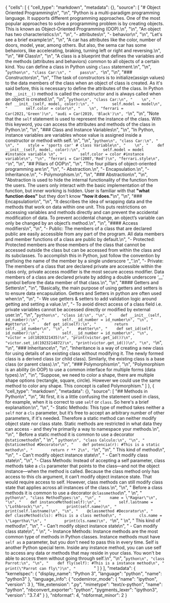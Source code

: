 {
 "cells": [
  {
   "cell_type": "markdown",
   "metadata": {},
   "source": [
    "# Object Oriented Programming\n",
    "\n",
    "Python is a multi-paradigm programming language. It supports different programming approaches. One of the most popular approaches to solve a programming problem is by creating objects. This is known as Object-Oriented Programming (OOP).\n",
    "\n",
    "An object has two characteristics:\n",
    "\n",
    "- attributes\n",
    "- behavior\n",
    "\n",
    "Let's see a brief example:\n",
    "\n",
    "A car has attributes like the color, number of doors, model, year, among others. But also, the sema car has some behaviors, like accelerating, braking, turning left or right and reversing.\n",
    "\n",
    "## Class\n",
    "\n",
    "A class is a blueprint that defines the variables and the methods (attributes and behaviors) common to all objects of a certain kind. You can define a class in Python using ```class``` statement.\n",
    "\n",
    "```python\n",
    "class Car:\n",
    "    pass\n",
    "```\n",
    "\n",
    "### Constructors\n",
    "\n",
    "The task of constructors is to initialize(assign values) to the data members of the class when an object of class is created. As it's said before, this is necessary to define the attributes of the class. In Python the ```__init__()``` method is called the constructor and is always called when an object is created.\n",
    "\n",
    "```python\n",
    "class Car:\n",
    "    \n",
    "    def __init__(self, model, color):\n",
    "        self.model = model\n",
    "        self.color = color\n",
    "    \n",
    "ferrari = Car(2021,'Green')\n",
    "audi = Car(2019, 'Black')\n",
    "```\n",
    "\n",
    "Note that the ```self``` statement is used to represent the instance of the class. With this keyword, you can access the attributes and methods of the class in Python.\n",
    "\n",
    "### Class and Instance Variables\n",
    "\n",
    "In Python, instance variables are variables whose value is assigned inside a constructor or method with self. \n",
    "\n",
    "```python\n",
    "class Car:\n",
    "    \n",
    "    style = 'sports car' # class Variable\n",
    "    \n",
    "    def __init__(self, model, color):\n",
    "        self.model = model #instance variable \n",
    "        self.color = color #instance variable\n",
    "\n",
    "ferrari = Car(2007,'Red')\n",
    "ferrari.style\n",
    "```\n",
    "\n",
    "## Pillars of OOP\n",
    "\n",
    "The four pillars of object-oriented programming are:\n",
    "\n",
    "- Abstraction.\n",
    "- Encapsulation.\n",
    "- Inheritance.\n",
    "- Polymorphism.\n",
    "\n",
    "### Abstraction\n",
    "\n",
    "Abstraction is used to hide the internal functionality of the function from the users. The users only interact with the basic implementation of the function, but inner working is hidden. User is familiar with that **\"what function does\"** but they don't know **\"how it does.\"**\n",
    "\n",
    "### Encapsulation\n",
    "\n",
    "It describes the idea of wrapping data and the methods that work on data within one unit. This puts restrictions on accessing variables and methods directly and can prevent the accidental modification of data. To prevent accidental change, an object’s variable can only be changed by an object’s method.\n",
    "\n",
    "#### Access modifiers\n",
    "\n",
    "- Public: The members of a class that are declared public are easily accessible from any part of the program. All data members and member functions of a class are public by default.\n",
    "- Protected: Protected members are those members of the class that cannot be accessed outside the class but can be accessed from within the class and its subclasses. To accomplish this in Python, just follow the convention by prefixing the name of the member by a single underscore “_”.\n",
    "- Private: The members of a class that are declared private are accessible within the class only, private access modifier is the most secure access modifier. Data members of a class are declared private by adding a double underscore ‘__’ symbol before the data member of that class.\n",
    "\n",
    "#### Getters and Setters\n",
    "\n",
    "Basically, the main purpose of using getters and setters is to ensure data encapsulation. Getters and Setters in python are often used when:\n",
    "\n",
    "- We use getters & setters to add validation logic around getting and setting a value.\n",
    "- To avoid direct access of a class field i.e. private variables cannot be accessed directly or modified by external user.\n",
    "\n",
    "```python\n",
    "class id:\n",
    "\n",
    "    def __init__(self, id_number):\n",
    "        self.__id_number = id_number\n",
    "\n",
    "    #getter\n",
    "    def get_id(self):\n",
    "        return self.__id_number\n",
    "\n",
    "    #setter\n",
    "    def set_id(self, id_number):\n",
    "        self.__id_number = id_number\n",
    "\n",
    "victor = id(1020321435)\n",
    "print(victor.get_id())\n",
    "victor.set_id(1923214872)\n",
    "print(victor.get_id())\n",
    "\n",
    "```\n",
    "\n",
    "### Inheritance\n",
    "\n",
    "Inheritance is a way of creating a new class for using details of an existing class without modifying it. The newly formed class is a derived class (or child class). Similarly, the existing class is a base class (or parent class).\n",
    "\n",
    "### Polymorphism\n",
    "\n",
    "Polymorphism is an ability (in OOP) to use a common interface for multiple forms (data types).\n",
    "\n",
    "Suppose, we need to color a shape, there are multiple shape options (rectangle, square, circle). However we could use the same method to color any shape. This concept is called Polymorphism."
   ]
  },
  {
   "cell_type": "markdown",
   "metadata": {},
   "source": [
    "## Methods in Python\n",
    "\n",
    "At first, it is a little confusing the statement used in class, for example, when it is correct to use ```self``` or ```class```. So here's a brief explanaition:\n",
    "\n",
    "- Static Methods: This type of method takes neither a ```self``` nor a ```cls``` parameter, but  it’s free to accept an arbitrary number of other parameters, if it's needed. Therefore a static method can neither modify object state nor class state. Static methods are restricted in what data they can access - and they’re primarily a way to namespace your methods.\n",
    "\n",
    "    Before a static method it is common to use a decorator ```@staticmethod```\n",
    "    \n",
    "    ```python\n",
    "class Calculo:\n",
    "\n",
    "    @staticmethod #Decorator\n",
    "    def potencia(r): #This is a static method\n",
    "        return r ** 2\n",
    "```\n",
    "\n",
    "    This kind of method\n",
    "\n",
    "        - Can't modify object instance state\n",
    "        - Can't modify class state\n",
    "\n",
    "- Class Methods: Instead of accepting a self parameter, class methods take a ```cls``` parameter that points to the class—and not the object instance—when the method is called. Because the class method only has access to this cls argument, it can’t modify object instance state. That would require access to self. However, class methods can still modify class state that applies across all instances of the class.\n",
    "\n",
    "    Before a class methods it is common to use a decorator ```@classmethod```\n",
    "    \n",
    "    ```python\n",
    "class MethodTypes:\n",
    "\n",
    "    name = \"Ragnar\"\n",
    "\n",
    "    def instanceMethod(self):\n",
    "        self.lastname = \"Lothbrock\"\n",
    "        print(self.name)\n",
    "        print(self.lastname)\n",
    "\n",
    "    @classmethod #Decorator\n",
    "    def classMethod(cls): #This is a class method\n",
    "        cls.name = \"Lagertha\"\n",
    "        print(cls.name)\n",
    "```\n",
    "    \n",
    "    This kind of method\n",
    "\n",
    "        - Can't modify object instance state\n",
    "        - Can modify class state\n",
    "    \n",
    "- Instance Methods: Instance methods are the most common type of methods in Python classes. Instance methods must have ```self as``` a parameter, but you don't need to pass this in every time. Self is another Python special term. Inside any instance method, you can use self to access any data or methods that may reside in your class. You won't be able to access them without going through self.\n",
    "\n",
    "```python\n",
    "class Parrot:\n",
    "\n",
    "    def fly(self): #This is a instance method\n",
    "        print(\"Parrot can fly\")\n",
    "        ```"
   ]
  }
 ],
 "metadata": {
  "kernelspec": {
   "display_name": "Python 3",
   "language": "python",
   "name": "python3"
  },
  "language_info": {
   "codemirror_mode": {
    "name": "ipython",
    "version": 3
   },
   "file_extension": ".py",
   "mimetype": "text/x-python",
   "name": "python",
   "nbconvert_exporter": "python",
   "pygments_lexer": "ipython3",
   "version": "3.7.4"
  }
 },
 "nbformat": 4,
 "nbformat_minor": 2
}
